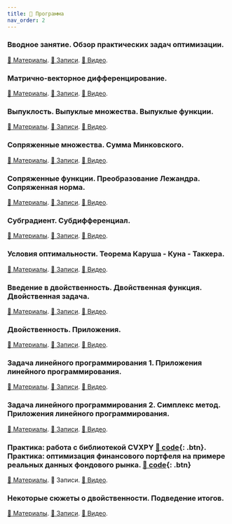 ```yaml
---
title: 🚀 Программа
nav_order: 2
---
```


### Вводное занятие. Обзор практических задач оптимизации. 
[📄 Материалы](/presentations/1.pdf). [📝 Записи](/notes/1.pdf). [📼 Видео](https://youtu.be/5agEaBfyi0c).

### Матрично-векторное дифференцирование. 
[📄 Материалы](/presentations/2.pdf). [📝 Записи](/notes/2.pdf). [📼 Видео](https://youtu.be/_CaZYpzRcPg).

### Выпуклость. Выпуклые множества. Выпуклые функции. 
[📄 Материалы](/presentations/3.pdf). [📝 Записи](/notes/3.pdf). [📼 Видео](https://youtu.be/qio9PZyIFmA).

### Сопряженные множества. Сумма Минковского. 
[📄 Материалы](/presentations/4.pdf). [📝 Записи](/notes/4.pdf). [📼 Видео](https://youtu.be/dxdBkaGxt6w).

### Сопряженные функции. Преобразование Лежандра. Сопряженная норма. 
[📄 Материалы](/presentations/5.pdf). [📝 Записи](/notes/5.pdf). [📼 Видео](https://youtu.be/hQ_OIs6BINc).

### Субградиент. Субдифференциал. 
[📄 Материалы](/presentations/6.pdf). [📝 Записи](/notes/6.pdf). [📼 Видео](https://youtu.be/cr4D50lrHg8).

### Условия оптимальности. Теорема Каруша - Куна - Таккера. 
[📄 Материалы](/presentations/7.pdf). [📝 Записи](/notes/7.pdf). [📼 Видео](https://youtu.be/jMSoc_A-bes).

### Введение в двойственность. Двойственная функция. Двойственная задача. 
[📄 Материалы](/presentations/8.pdf). [📝 Записи](/notes/8.pdf). [📼 Видео](https://youtu.be/PBdrv5Bi2oU).

### Двойственность. Приложения.
[📄 Материалы](/presentations/9.pdf). [📝 Записи](/notes/9.pdf). [📼 Видео](https://youtu.be/4pXoE0ges7A).

### Задача линейного программирования 1. Приложения линейного программирования. 
[📄 Материалы](/presentations/10.pdf). [📝 Записи](/notes/10.pdf). [📼 Видео](https://youtu.be/_TLPGdwvmys).

### Задача линейного программирования 2. Симплекс метод. Приложения линейного программирования. 
[📄 Материалы](/presentations/10.pdf). [📝 Записи](/notes/11.pdf). [📼 Видео](https://youtu.be/-gYb_3CPgI0).

### Практика: работа с библиотекой CVXPY [🐍 code](https://colab.research.google.com/github/MerkulovDaniil/mipt21/blob/main/notebooks/CVXPY_exercises.ipynb){: .btn}. Практика: оптимизация финансового портфеля на примере реальных данных фондового рынка.  [🐍 code](https://colab.research.google.com/github/MerkulovDaniil/mipt21/blob/main/notebooks/Portfolio_optimization.ipynb){: .btn} 

[📄 Материалы](/presentations/12.pdf). 📝 Записи. [📼 Видео](https://youtu.be/ueflq-3dxOE).

### Некоторые сюжеты о двойственности. Подведение итогов. 
[📄 Материалы](/presentations/13.pdf). [📝 Записи](/notes/13.pdf). [📼 Видео](https://youtu.be/AmxQyHcrSf4).
